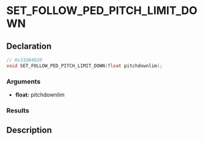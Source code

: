 # SET_FOLLOW_PED_PITCH_LIMIT_DOWN

## Declaration
```cpp
// 0x31DB4020
void SET_FOLLOW_PED_PITCH_LIMIT_DOWN(float pitchdownlim);
```

### Arguments
- **float:** pitchdownlim

### Results

## Description
